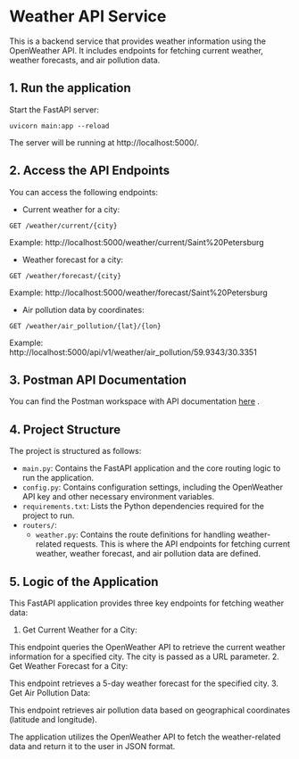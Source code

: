 # Weather API Service

This is a backend service that provides weather information using the OpenWeather API. It includes endpoints for fetching current weather, weather forecasts, and air pollution data.

## 1. Run the application
Start the FastAPI server:

`uvicorn main:app --reload`

The server will be running at http://localhost:5000/.

## 2. Access the API Endpoints
You can access the following endpoints:

- Current weather for a city:

`GET /weather/current/{city}`

Example: http://localhost:5000/weather/current/Saint%20Petersburg

- Weather forecast for a city:

`GET /weather/forecast/{city}`

Example: http://localhost:5000/weather/forecast/Saint%20Petersburg

- Air pollution data by coordinates:

`GET /weather/air_pollution/{lat}/{lon}`

Example: http://localhost:5000/api/v1/weather/air_pollution/59.9343/30.3351

## 3. Postman API Documentation
You can find the Postman workspace with API documentation [here](https://api.postman.com/collections/39620949-262b8c39-8e1f-45e9-84cc-97ed749d3b43?access_key=PMAT-01JC9B1SRF2EMXVWY208A63WCA) .

## 4. Project Structure

The project is structured as follows:

- `main.py`: Contains the FastAPI application and the core routing logic to run the application.
- `config.py`: Contains configuration settings, including the OpenWeather API key and other necessary environment variables.
- `requirements.txt`: Lists the Python dependencies required for the project to run.
- `routers/`:
  - `weather.py`: Contains the route definitions for handling weather-related requests. This is where the API endpoints for fetching current weather, weather forecast, and air pollution data are defined.

## 5. Logic of the Application
This FastAPI application provides three key endpoints for fetching weather data:

1. Get Current Weather for a City:

This endpoint queries the OpenWeather API to retrieve the current weather information for a specified city. The city is passed as a URL parameter.
2. Get Weather Forecast for a City:

This endpoint retrieves a 5-day weather forecast for the specified city.
3. Get Air Pollution Data:

This endpoint retrieves air pollution data based on geographical coordinates (latitude and longitude).

The application utilizes the OpenWeather API to fetch the weather-related data and return it to the user in JSON format.
